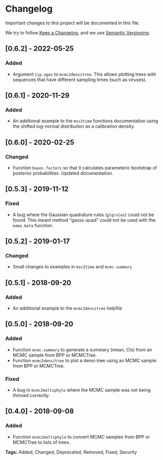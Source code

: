 # Changelog
Important changes to this project will be documented in this file.

We try to follow [Keep a Changelog](https://keepachangelog.com/en/1.0.0/),
and we use [Semantic Versioning](https://semver.org/spec/v2.0.0.html).

## [0.6.2] - 2022-05-25
### Added
- Argument `tip.ages` to `mcmc2densitree`. This allows plotting trees with 
sequences that have different sampling times (such as viruses).

## [0.6.1] - 2020-11-29
### Added
- An additional example to the `msc2time` functions documentation using the
shifted log-normal distribution as a calibration density.

## [0.6.0] - 2020-02-25
### Changed
- Function `bayes.factors` so that it calculates parameteric bootstrap of
posterior probabilities. Updated documentation.

## [0.5.3] - 2019-11-12
### Fixed
- A bug where the Gaussian quadrature rules (`glqrules`) could not be found.
This meant method "gauss-quad" could not be used with the `make.beta` function.

## [0.5.2] - 2019-01-17
### Changed
- Small changes to examples in `msc2time` and `mcmc.summary`

## [0.5.1] - 2018-09-20
### Added
- An additional example to the `mcmc2densitree` helpfile

## [0.5.0] - 2018-09-20
### Added
- Function `mcmc.summary` to generate a summary (mean, CIs) from an MCMC sample
from BPP or MCMCTree.
- Function `mcmc2densitree` to plot a densi-tree using an MCMC sample from BPP
or MCMCTree.

### Fixed
- A bug in `mcmc2multiphylo` where the MCMC sample was not being thinned
correctly.

## [0.4.0] - 2018-09-08
### Added
- Function `mcmc2multiphylo` to convert MCMC samples from BPP or MCMCTree to
lists of trees.

**Tags:** Added, Changed, Deprecated, Removed, Fixed, Security
